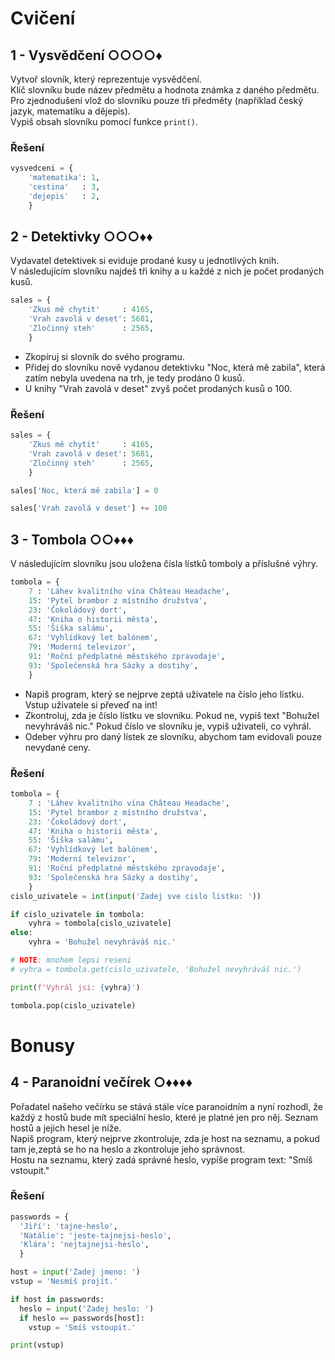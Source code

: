 # Cvičení

## 1 - Vysvědčení ○○○○♦

Vytvoř slovník, který reprezentuje vysvědčení.  
Klíč slovníku bude název předmětu a hodnota známka z daného předmětu.  
Pro zjednodušení vlož do slovníku pouze tři předměty (například český jazyk, matematiku a dějepis).  
Vypiš obsah slovníku pomocí funkce `print()`.

### Řešení

```python
vysvedceni = {
    'matematika': 1,
    'cestina'   : 3,
    'dejepis'   : 2,
    }
```

## 2 - Detektivky ○○○♦♦

Vydavatel detektivek si eviduje prodané kusy u jednotlivých knih.  
V následujícím slovníku najdeš tři knihy a u každé z nich je počet prodaných kusů.

```python
sales = {
    'Zkus mě chytit'     : 4165,
    'Vrah zavolá v deset': 5681,
    'Zločinný steh'      : 2565,
    }
```

- Zkopíruj si slovník do svého programu.
- Přidej do slovníku nově vydanou detektivku "Noc, která mě zabila", která zatím nebyla uvedena na trh, je tedy prodáno
  0 kusů.
- U knihy "Vrah zavolá v deset" zvyš počet prodaných kusů o 100.

### Řešení

```python
sales = {
    'Zkus mě chytit'     : 4165,
    'Vrah zavolá v deset': 5681,
    'Zločinný steh'      : 2565,
    }

sales['Noc, která mě zabila'] = 0

sales['Vrah zavolá v deset'] += 100
```

## 3 - Tombola ○○♦♦♦

V následujícím slovníku jsou uložena čísla lístků tomboly a příslušné výhry.

```python
tombola = {
    7 : 'Láhev kvalitního vína Château Headache',
    15: 'Pytel brambor z místního družstva',
    23: 'Čokoládový dort',
    47: 'Kniha o historii města',
    55: 'Šiška salámu',
    67: 'Vyhlídkový let balónem',
    79: 'Moderní televizor',
    91: 'Roční předplatné městského zpravodaje',
    93: 'Společenská hra Sázky a dostihy',
    }
```

- Napiš program, který se nejprve zeptá uživatele na číslo jeho lístku. Vstup uživatele si převeď na int!
- Zkontroluj, zda je číslo lístku ve slovníku. Pokud ne, vypiš text "Bohužel nevyhráváš nic." Pokud číslo ve slovníku
  je, vypiš uživateli, co vyhrál.
- Odeber výhru pro daný lístek ze slovníku, abychom tam evidovali pouze nevydané ceny.

### Řešení

```python
tombola = {
    7 : 'Láhev kvalitního vína Château Headache',
    15: 'Pytel brambor z místního družstva',
    23: 'Čokoládový dort',
    47: 'Kniha o historii města',
    55: 'Šiška salámu',
    67: 'Vyhlídkový let balónem',
    79: 'Moderní televizor',
    91: 'Roční předplatné městského zpravodaje',
    93: 'Společenská hra Sázky a dostihy',
    }
cislo_uzivatele = int(input('Zadej sve cislo listku: '))

if cislo_uzivatele in tombola:
    vyhra = tombola[cislo_uzivatele]
else:
    vyhra = 'Bohužel nevyhráváš nic.'

# NOTE: mnohem lepsi reseni
# vyhra = tombola.get(cislo_uzivatele, 'Bohužel nevyhráváš nic.')

print(f'Vyhrál jsi: {vyhra}')

tombola.pop(cislo_uzivatele)
```

# Bonusy

## 4 - Paranoidní večírek ○♦♦♦♦

Pořadatel našeho večírku se stává stále více paranoidním a nyní rozhodl, že každý z hostů bude mít speciální heslo,
které je platné jen pro něj. Seznam hostů a jejich hesel je níže.  
Napiš program, který nejprve zkontroluje, zda je host na seznamu, a pokud tam je,zeptá se ho na heslo a zkontroluje jeho
správnost.  
Hostu na seznamu, který zadá správné heslo, vypíše program text: "Smíš vstoupit."

### Řešení

```python
passwords = {
  'Jiří': 'tajne-heslo',
  'Natálie': 'jeste-tajnejsi-heslo',
  'Klára': 'nejtajnejsi-heslo',
  }

host = input('Zadej jmeno: ')
vstup = 'Nesmíš projít.'

if host in passwords:
  heslo = input('Zadej heslo: ')
  if heslo == passwords[host]:
    vstup = 'Smíš vstoupit.'

print(vstup)
```